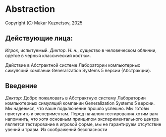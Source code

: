 # Abstraction
Copyright (C) Makar Kuznetsov, 2025

## Действующие лица:
*Игрок*, испытуемый.
*Диктор*.
*Н. н.*, существо в человеческом обличии, одетое в черный классический костюм.

Действие в Абстрактной системе Лаборатории компьютерных симуляций компании Generalization Systems 5 версии (Абстракции).

## Введение
*Диктор:* Добро пожаловать в Абстрактную систему Лаборатории компьютерных симуляций компании Generalization Systems 5 версии.
Мы надеемся, что ваше подключение прошло успешно. Мы готовы приступить к экспериментам.
Перед началом тестирования хотим вам напомнить, что хотя основным принципом экспериментального центра является тестирование в игровой форме, мы не гарантируем отсутствие увечий и травм.
Из соображений безопасности 
